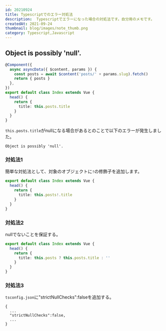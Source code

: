 ```yaml
---
id: 20210924
title: Typescriptでのエラー対処法
description:  Typescriptでエラーになった場合の対処法です。自分用のメモです。
createdAt: 2021-09-24
thumbnail: blog/images/note_thumb.png
category: Typescript,Javascript
---
```


## Object is possibly 'null'.

```typescript
@Component({
  async asyncData({ $content, params }) {
    const posts = await $content('posts/' + params.slug).fetch()
    return { posts }
  },
})
export default class Index extends Vue {
  head() {
    return {
      title: this.posts.title
    }
  }
}

```
`this.posts.title`がnullになる場合があるとのことで以下のエラーが発生しました。

```
Object is possibly 'null'.
```

### 対処法1
簡単な対処法として、対象のオブジェクトに`!`の修飾子を追加します。

```typescript
export default class Index extends Vue {
  head() {
    return {
      title: this.posts!.title
    }
  }
}
```
### 対処法2
nullでないことを保証する。

```typescript
export default class Index extends Vue {
  head() {
    return {
      title: this.posts ? this.posts.title : ''
    }
  }
}
```

### 対処法3
`tsconfig.json`に"strictNullChecks":falseを追加する。
```
{
  ...
  "strictNullChecks":false,
  ...
}

```
